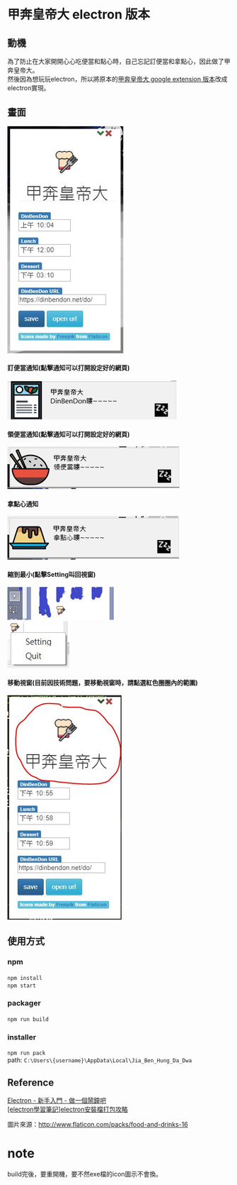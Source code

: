 # 甲奔皇帝大 electron 版本

## 動機
為了防止在大家開開心心吃便當和點心時，自己忘記訂便當和拿點心，因此做了甲奔皇帝大。  
然後因為想玩玩electron，所以將原本的[甲奔皇帝大  google extension 版本](https://github.com/zondaTW/Jia_Ben_Hung_Da_Dwa)改成electron實現。  

## 畫面
![picture](image/main.JPG)  

#### 訂便當通知(點擊通知可以打開設定好的網頁)  
![picture](image/dinbendon.JPG)  

#### 領便當通知(點擊通知可以打開設定好的網頁)  
![picture](image/lunch_notification.JPG)  

#### 拿點心通知  
![picture](image/dessert_notification.JPG)  

#### 縮到最小(點擊Setting叫回視窗)  
![picture](image/appIcon.JPG)  
![picture](image/appIcon_feature.JPG)  

#### 移動視窗(目前因技術問題，要移動視窗時，請點選紅色圈圈內的範圍)  
![picture](image/drag_window.JPG)  

## 使用方式

### npm
`npm install`  
`npm start`  

### packager
`npm run build`  

### installer
`npm run pack`  
path: `C:\Users\{username}\AppData\Local\Jia_Ben_Hung_Da_Dwa`

## Reference
[Electron - 新手入門 - 做一個鬧鐘吧](https://dotblogs.com.tw/explooosion/2018/03/25/181604)  
[[electron學習筆記]electron安裝檔打包攻略](http://a091234765.pixnet.net/blog/post/402437864-[electron學習筆記]electron安裝檔打包攻略)  

圖片來源：<http://www.flaticon.com/packs/food-and-drinks-16>  

# note
build完後，要重開機，要不然exe檔的icon圖示不會換。  